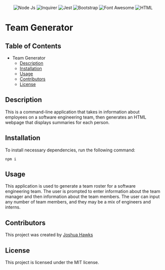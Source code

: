 
<div align="center">

  ![Node Js](https://img.shields.io/badge/Node%20Js-14.15.4-green)
  ![Inquirer](https://img.shields.io/badge/Inquirer-7.3.3-blue)
  ![Jest](https://img.shields.io/badge/Jest-26.6.3-red)
  ![Bootstrap](https://img.shields.io/badge/Bootstrap-4.5.3-purple)
  ![Font Awesome](https://img.shields.io/badge/Font%20Awesome-5.15.1-yellow)
  ![HTML](https://img.shields.io/badge/HTML-5-orange)

</div>


# Team Generator

## Table of Contents

- Team Generator
  - [Description](#description)
  - [Installation](#installation)
  - [Usage](#usage)
  - [Contributors](#contributors)
  - [License](#license)


## Description

This is a command-line application that takes in information about employees on a software engineering team, then generates an HTML webpage that displays summaries for each person.

## Installation

To install necessary dependencies, run the following command:

```
npm i
```

## Usage

This application is used to generate a team roster for a software engineering team. The user is prompted to enter information about the team manager and then information about the team members. The user can input any number of team members, and they may be a mix of engineers and interns.

## Contributors

This project was created by [Joshua Hawks](http://github.com/jdhawks2132)

## License

This project is licensed under the MIT license.
